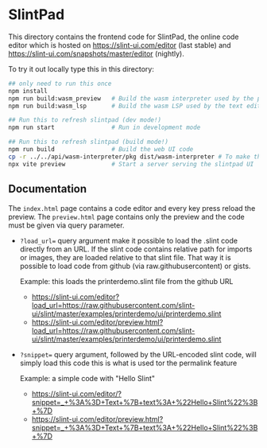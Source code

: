 # SlintPad

This directory contains the frontend code for SlintPad, the online code editor
which is hosted on https://slint-ui.com/editor (last stable) and
https://slint-ui.com/snapshots/master/editor (nightly).

To try it out locally type this in this directory:

```sh
## only need to run this once
npm install
npm run build:wasm_preview   # Build the wasm interpreter used by the preview
npm run build:wasm_lsp       # Build the wasm LSP used by the text editor

## Run this to refresh slintpad (dev mode!)
npm run start                # Run in development mode

## Run this to refresh slintpad (build mode!)
npm run build                # Build the web UI code
cp -r ../../api/wasm-interpreter/pkg dist/wasm-interpreter # To make the LSP available
npx vite preview             # Start a server serving the slintpad UI
```

## Documentation

The `index.html` page contains a code editor and every key press reload the preview.
The `preview.html` page contains only the preview and the code must be given via query parameter.

-   `?load_url=` query argument make it possible to load the .slint code directly from an URL.
    If the slint code contains relative path for imports or images, they are loaded relative to
    that slint file. That way it is possible to load code from github (via raw.githubusercontent)
    or gists.

    Example: this loads the printerdemo.slint file from the github URL

    -   https://slint-ui.com/editor?load_url=https://raw.githubusercontent.com/slint-ui/slint/master/examples/printerdemo/ui/printerdemo.slint
    -   https://slint-ui.com/editor/preview.html?load_url=https://raw.githubusercontent.com/slint-ui/slint/master/examples/printerdemo/ui/printerdemo.slint

-   `?snippet=` query argument, followed by the URL-encoded slint code, will simply load this code
    this is what is used tor the permalink feature

    Example: a simple code with "Hello Slint"

    -   https://slint-ui.com/editor/?snippet=_+%3A%3D+Text+%7B+text%3A+%22Hello+Slint%22%3B+%7D
    -   https://slint-ui.com/editor/preview.html?snippet=_+%3A%3D+Text+%7B+text%3A+%22Hello+Slint%22%3B+%7D
